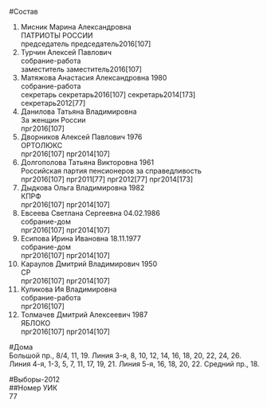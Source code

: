 #Состав  
1. Мисник Марина Александровна  
    ПАТРИОТЫ РОССИИ  
    председатель председатель2016[107]  
2. Турчин Алексей Павлович  
    собрание-работа  
    заместитель заместитель2016[107]  
3. Матяжова Анастасия Александровна 1980  
    собрание-работа  
    секретарь секретарь2016[107] секретарь2014[173] секретарь2012[77]  
4. Данилова Татьяна Владимировна  
    За женщин России  
    прг2016[107]  
5. Дворников Алексей Павлович 1976  
    ОРТОЛЮКС  
    прг2016[107] прг2014[107]  
6. Долгополова Татьяна Викторовна 1961  
    Российская партия пенсионеров за справедливость  
    прг2016[107] прг2011[77] прг2012[77] прг2014[173]  
7. Дыдкова Ольга Владимировна 1982  
    КПРФ  
    прг2016[107] прг2014[107]  
8. Евсеева Светлана Сергеевна 04.02.1986  
    собрание-дом  
    прг2016[107] прг2014[107]  
9. Есипова Ирина Ивановна 18.11.1977  
    собрание-дом  
    прг2016[107] прг2014[107]  
10. Караулов Дмитрий Владимирович 1950  
    СР  
    прг2016[107] прг2014[107]  
11. Куликова Ия Владимировна  
    собрание-работа  
    прг2016[107]  
12. Толмачев Дмитрий Алексеевич 1987  
    ЯБЛОКО  
    прг2016[107] прг2014[107]  
  
#Дома  
Большой пр.,      8/4, 11, 19. Линия  3-я,      8, 10, 12, 14, 16, 18, 20, 22, 24, 26. Линия  4-я,      1-3, 5, 7, 11, 17, 19, 21. Линия  5-я,      16, 18, 20, 22. Средний пр.,    18.  
  
#Выборы-2012  
##Номер УИК  
77  
